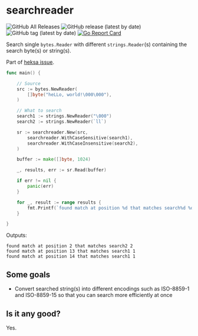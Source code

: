 # searchreader

![GitHub All Releases](https://img.shields.io/github/downloads/raspi/searchreader/total?style=for-the-badge)
![GitHub release (latest by date)](https://img.shields.io/github/v/release/raspi/searchreader?style=for-the-badge)
![GitHub tag (latest by date)](https://img.shields.io/github/v/tag/raspi/searchreader?style=for-the-badge)
[![Go Report Card](https://goreportcard.com/badge/github.com/raspi/searchreader)](https://goreportcard.com/report/github.com/raspi/searchreader)

Search single `bytes.Reader` with different `strings.Reader`(s) containing the search byte(s) or string(s).

Part of [heksa issue](https://github.com/raspi/heksa/issues/8).

```go
func main() {

	// Source
	src := bytes.NewReader(
		[]byte("heLLo, world!\000\000"),
	)

	// What to search
	search1 := strings.NewReader("\000")
	search2 := strings.NewReader(`ll`)

	sr := searchreader.New(src,
		searchreader.WithCaseSensitive(search1),
		searchreader.WithCaseInsensitive(search2),
	)

	buffer := make([]byte, 1024)

	_, results, err := sr.Read(buffer)

	if err != nil {
		panic(err)
	}

	for _, result := range results {
		fmt.Printf(`found match at position %d that matches search%d %d`+"\n", result.StartPosition, 1+result.Index, result.Length)
	}

}
```

Outputs:

```
found match at position 2 that matches search2 2
found match at position 13 that matches search1 1
found match at position 14 that matches search1 1
```

## Some goals

* Convert searched string(s) into different encodings such as ISO-8859-1 and ISO-8859-15 so that you can search more efficiently at once

## Is it any good?

Yes.
